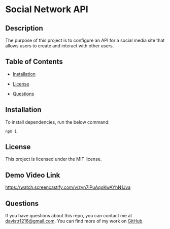 # Social Network API

## Description

The purpose of this project is to configure an API for a social media site that allows users to create and interact with other users.

## Table of Contents

- [Installation](#installation)

- [License](#license)

- [Questions](#questions)

## Installation

To install dependencies, run the below command:

    npm i

## License

This project is licensed under the MIT license.

## Demo Video Link

https://watch.screencastify.com/v/zyn7lPuAqoKwAYhN1Jva

## Questions

If you have questions about this repo, you can contact me at davistr1216@gmail.com. You can find more of my work on [GitHub](https://github.com/davistr)
